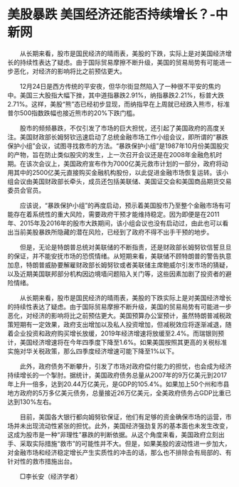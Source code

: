 # 美股暴跌 美国经济还能否持续增长？-中新网

　　从长期来看，股市是国民经济的晴雨表，美股的下跌，实际上是对美国经济增长的持续性表达了疑虑。由于国际贸易摩擦不断升级，美国的贸易局势有可能进一步恶化，对经济的影响将比之前预估更大。

　　12月24日是西方传统的平安夜，但华尔街显然陷入了一种很不平安的焦灼中。美国三大股指大幅下挫，其中道指暴跌2.91%，纳指暴跌2.21%，标普大跌2.71%。这样，美股“熊”态已经初步显现，而纳指早在上周就已经跌入熊市，标准普尔500指数跌幅也接近熊市的20%下跌门槛。

　　股市的频频暴跌，不仅引发了市场的巨大担忧，还引起了美国政府的高度关注。美国财政部长姆努钦迅速启动了总统金融市场工作小组会议，即所谓的“暴跌保护小组”会议，试图寻找救市的方法。“暴跌保护小组”是1987年10月份美国股灾的产物，旨在防止类似股灾的发生，上一次召开会议还是在2008年金融危机时期。在该次会议上，美国政府宣布作为7000亿美元救市计划的一部分，政府将动用其中的2500亿美元直接购买金融机构股份，以此促进金融市场恢复运转。该小组会议由美国财政部长牵头，成员还包括美联储、美国证交会和美国商品期货交易委员会官员。

　　应该说，“暴跌保护小组”的再度启动，预示着美国股市乃至整个金融市场有可能存在着系统性的重大风险，需要政府干预才能维持稳定。因为即便是在2011年、2015年及2016年的股市大跌期间，该小组会议也没有启动过，由此也可以看出当前美股暴跌所隐藏的潜在风险，已经到了政府不得不出手干预的地步。

　　但是，无论是特朗普总统对美联储的不断指责，还是财政部长姆努钦信誓旦旦的保证，并不能安抚市场的恐慌情绪。从短期来看，美联储不顾特朗普的警告执意加息，特朗普威胁要解雇财政部长姆努钦或者美联储主席鲍威尔引发市场的猜疑，以及近期美国联邦部分机构因边境墙问题陷入关门等，这些因素加剧了投资者的避险情绪。

　　从长期来看，股市是国民经济的晴雨表，美股的下跌实际上是对美国经济增长的持续性表达了疑虑。由于国际贸易摩擦不断升级，美国的贸易局势有可能进一步恶化，对经济的影响将比之前预估更大。美国预算办公室预计，虽然特朗普减税政策短期有一定效果，政府支出增加以及私人投资增加，但减税效应将逐渐减退，随着企业投资和政府购买增长放缓，2019年经济增速将放缓至2.4%。而瑞银则预计，美国经济增速将在今年四季度下降至1.6%。如果美国按照其更高的关税标准实施对华关税政策，那么四季度经济增速可能下降至1%以下。

　　此外，政府债务不断攀升，引发了市场对政府偿付能力的担忧，也会成为经济持续增长的一个掣肘。据统计，美国政府债务总量从2007年的9万亿美元到2017年上升一倍多，达到20.44万亿美元，是GDP的105.4%。如果加上50个州和市县地方政府的5万多亿美元债务，总量接近26万亿美元，全美政府债务占GDP比重已达到130%左右。

　　目前，美国各大银行都向姆努钦保证，他们有足够的资金确保市场的运营，市场并未出现流动性紧张的担忧。此外，美国经济强劲复苏的基本面也未发生改变，这成为股市是一种“非理性”暴跌的判断依据。从这个角度来看，美国政府立刻出手、采取实际措施“救市”的可能性并不大。但是，如果美股的波动性进一步加大，对金融市场和经济稳定增长产生实质性的冲击的话，那么也不排除会有局部的、有针对性的救市措施出台。

　　□李长安（经济学者）

